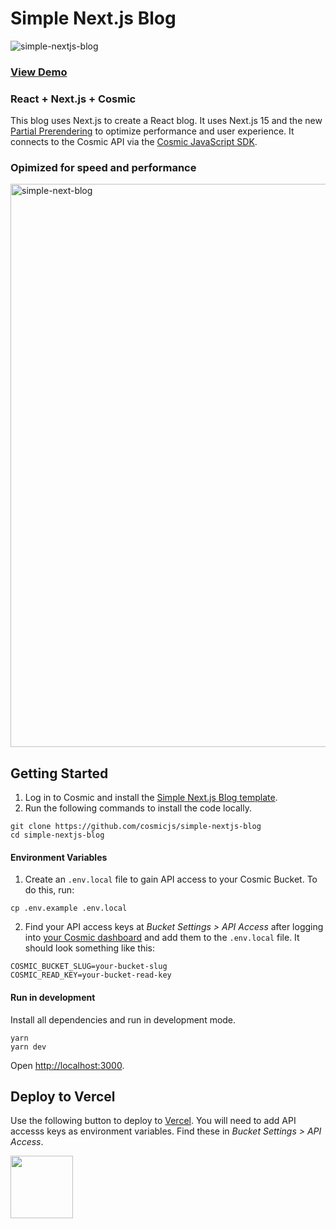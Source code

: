 # Simple Next.js Blog

![simple-nextjs-blog](https://github.com/cosmicjs/simple-nextjs-blog/assets/1950722/64b6673a-e25b-4124-93ed-bb57a6a35211)

### [View Demo](https://cosmic-nextjs-blog.vercel.app/)

### React + Next.js + Cosmic

This blog uses Next.js to create a React blog. It uses Next.js 15 and the new [Partial Prerendering](https://vercel.com/blog/partial-prerendering-with-next-js-creating-a-new-default-rendering-model) to optimize performance and user experience. It connects to the Cosmic API via the [Cosmic JavaScript SDK](https://www.npmjs.com/package/@cosmicjs/sdk).

### Opimized for speed and performance
<img width="901" alt="simple-next-blog" src="https://github.com/user-attachments/assets/e53ef1be-f5a3-4d5a-9eac-4ddd6b32cec4">

## Getting Started

1. Log in to Cosmic and install the [Simple Next.js Blog template](https://www.cosmicjs.com/marketplace/templates/simple-nextjs-blog).
2. Run the following commands to install the code locally.

```
git clone https://github.com/cosmicjs/simple-nextjs-blog
cd simple-nextjs-blog
```

#### Environment Variables

1. Create an `.env.local` file to gain API access to your Cosmic Bucket. To do this, run:

```
cp .env.example .env.local
```

2. Find your API access keys at <em>Bucket Settings &gt; API Access</em> after logging into [your Cosmic dashboard](https://app.cosmicjs.com/login) and add them to the `.env.local` file. It should look something like this:

```
COSMIC_BUCKET_SLUG=your-bucket-slug
COSMIC_READ_KEY=your-bucket-read-key
```

#### Run in development

Install all dependencies and run in development mode.

```
yarn
yarn dev
```

Open [http://localhost:3000](http://localhost:3000).

## Deploy to Vercel

<p>Use the following button to deploy to <a href="https://vercel.com/" rel="noopener noreferrer" target="_blank">Vercel</a>. You will need to add API accesss keys as environment variables. Find these in <em>Bucket Settings &gt; API Access</em>.</p>
<p>
<a href="https://vercel.com/import/git?c=1&s=https://github.com/cosmicjs/simple-nextjs-blog&env=COSMIC_BUCKET_SLUG,COSMIC_READ_KEY" rel="noopener noreferrer" target="_blank"><img src="https://cdn.cosmicjs.com/d3f0d5e0-c064-11ea-9a05-6f8a16b0b14c-deploy-to-vercel.svg" style="width: 100px;" class="fr-fic fr-dib fr-fil"></a>
</p>
